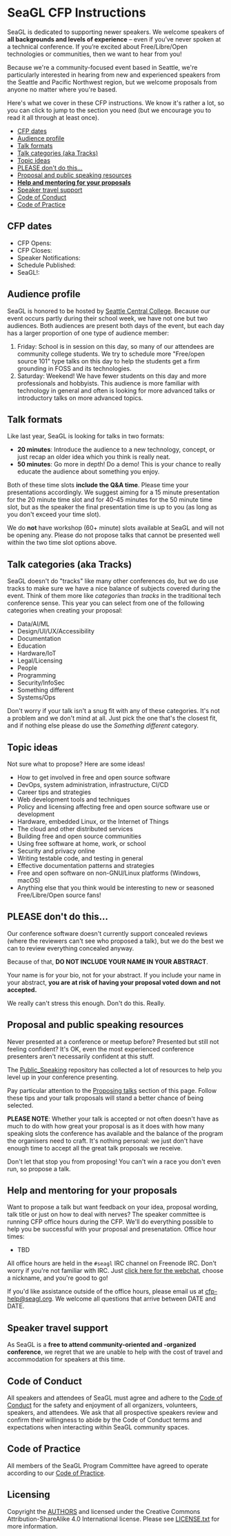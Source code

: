 # SeaGL CFP Instructions

SeaGL is dedicated to supporting newer speakers. We welcome speakers of **all backgrounds and levels of experience** – even if you’ve never spoken at a technical conference. If you’re excited about Free/Libre/Open technologies or communities, then we want to hear from you!

Because we're a community-focused event based in Seattle, we're particularly interested in hearing from new and experienced speakers from the Seattle and Pacific Northwest region, but we welcome proposals from anyone no matter where you're based.

Here's what we cover in these CFP instructions. We know it's rather a lot, so you can click to jump to the section you need (but we encourage you to read it all through at least once).

* [CFP dates](#dates)
* [Audience profile](#audience)
* [Talk formats](#formats)
* [Talk categories (aka Tracks)](#tracks)
* [Topic ideas](#ideas)
* [PLEASE don't do this…](#nope)
* [Proposal and public speaking resources](#resources)
* [**Help and mentoring for your proposals**](#help)
* [Speaker travel support](#travel)
* [Code of Conduct](#coc)
* [Code of Practice](#cop)

## CFP dates <a name="dates"></a>

* CFP Opens: 
* CFP Closes: 
* Speaker Notifications: 
* Schedule Published: 
* SeaGL!: 

## Audience profile <a name="audience"></a>

SeaGL is honored to be hosted by [Seattle Central College](https://seattlecentral.edu/). Because our event occurs partly during their school week, we have not one but two audiences. Both audiences are present both days of the event, but each day has a larger proportion of one type of audience member:

1. Friday: School is in session on this day, so many of our attendees are community college students. We try to schedule more "Free/open source 101" type talks on this day to help the students get a firm grounding in FOSS and its technologies.
1. Saturday: Weekend! We have fewer students on this day and more professionals and hobbyists. This audience is more familiar with technology in general and often is looking for more advanced talks or introductory talks on more advanced topics.

## Talk formats <a name="formats"></a>

Like last year, SeaGL is looking for talks in two formats:

* **20 minutes**: Introduce the audience to a new technology, concept, or just recap an older idea which you think is really neat.
* **50 minutes**: Go more in depth! Do a demo! This is your chance to really educate the audience about something you enjoy.

Both of these time slots **include the Q&A time**. Please time your presentations accordingly. We suggest aiming for a 15 minute presentation for the 20 minute time slot and for 40-45 minutes for the 50 minute time slot, but as the speaker the final presentation time is up to you (as long as you don't exceed your time slot).

We do **not** have workshop (60+ minute) slots available at SeaGL and will not be opening any. Please do not propose talks that cannot be presented well within the two time slot options above.

## Talk categories (aka Tracks) <a name="tracks"></a>

SeaGL doesn't do "tracks" like many other conferences do, but we do use tracks to make sure we have a nice balance of subjects covered during the event. Think of them more like _categories_ than _tracks_ in the traditional tech conference sense. This year you can select from one of the following categories when creating your proposal:

* Data/AI/ML
* Design/UI/UX/Accessibility
* Documentation
* Education
* Hardware/IoT
* Legal/Licensing
* People
* Programming
* Security/InfoSec
* Something different
* Systems/Ops

Don't worry if your talk isn't a snug fit with any of these categories. It's not a problem and we don't mind at all. Just pick the one that's the closest fit, and if nothing else please do use the _Something different_ category.

## Topic ideas <a name="ideas"></a>

Not sure what to propose? Here are some ideas!

* How to get involved in free and open source software
* DevOps, system administration, infrastructure, CI/CD
* Career tips and strategies
* Web development tools and techniques
* Policy and licensing affecting free and open source software use or development
* Hardware, embedded Linux, or the Internet of Things
* The cloud and other distributed services
* Building free and open source communities
* Using free software at home, work, or school
* Security and privacy online
* Writing testable code, and testing in general
* Effective documentation patterns and strategies
* Free and open software on non-GNU/Linux platforms (Windows, macOS)
* Anything else that you think would be interesting to new or seasoned Free/Libre/Open source fans!

## PLEASE don't do this… <a name="nope"></a>

Our conference software doesn't currently support concealed reviews (where the reviewers can't see who proposed a talk), but we do the best we can to review everything concealed anyway.

Because of that, **DO NOT INCLUDE YOUR NAME IN YOUR ABSTRACT**. 

Your name is for your bio, not for your abstract. If you include your name in your abstract, **you are at risk of having your proposal voted down and not accepted.**

We really can't stress this enough. Don't do this. Really.

## Proposal and public speaking resources <a name="resources"></a>

Never presented at a conference or meetup before? Presented but still not feeling confident? It's OK, even the most experienced conference presenters aren't necessarily confident at this stuff.

The [Public_Speaking](https://github.com/vmbrasseur/Public_Speaking) repository has collected a lot of resources to help you level up in your conference presenting.

Pay particular attention to the [Proposing talks](https://github.com/vmbrasseur/Public_Speaking#proposing-talks) section of this page. Follow these tips and your talk proposals will stand a better chance of being selected.

**PLEASE NOTE**: Whether your talk is accepted or not often doesn't have as much to do with how great your proposal is as it does with how many speaking slots the conference has available and the balance of the program the organisers need to craft. It's nothing personal: we just don't have enough time to accept all the great talk proposals we receive.

Don't let that stop you from proposing! You can't win a race you don't even run, so propose a talk.

## Help and mentoring for your proposals <a name="help"></a>

Want to propose a talk but want feedback on your idea, proposal wording, talk title or just on how to deal with nerves? The speaker committee is running CFP office hours during the CFP. We'll do everything possible to help you be successful with your proposal and presenatation. Office hour times: 

* TBD

All office hours are held in the `#seagl` IRC channel on Freenode IRC. Don't worry if you're not familiar with IRC. Just [click here for the webchat](https://webchat.freenode.net/?channels=%23seagl), choose a nickname, and you're good to go!

If you'd like assistance outside of the office hours, please email us at [cfp-help@seagl.org](mailto:cfp-help@seagl.org). We welcome all questions that arrive between DATE and DATE.

## Speaker travel support <a name="travel"></a>

As SeaGL is a **free to attend community-oriented and -organized conference**, we regret that we are unable to help with the cost of travel and accommodation for speakers at this time.

## Code of Conduct <a name="coc"></a>

All speakers and attendees of SeaGL must agree and adhere to the [Code of Conduct](http://seagl.org/code_of_conduct.html) for the safety and enjoyment of all organizers, volunteers, speakers, and attendees. We ask that all prospective speakers review and confirm their willingness to abide by the Code of Conduct terms and expectations when interacting within SeaGL community spaces. 

## Code of Practice <a name="cop"></a>

All members of the SeaGL Program Committee have agreed to operate according to our [Code of Practice](./code-of-practice.md).

## Licensing

Copyright the [AUTHORS](https://github.com/SeaGL/organization/blob/master/AUTHORS.md) and licensed under the Creative Commons Attribution-ShareAlike 4.0 International license. Please see [LICENSE.txt](https://github.com/SeaGL/organization/blob/master/LICENSE.txt) for more information.
